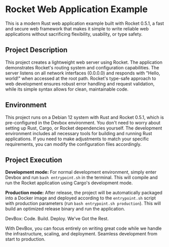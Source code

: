 # Rocket Web Application Example

This is a modern Rust web application example built with Rocket 0.5.1, a fast and secure web framework that makes it simple to write reliable web applications without sacrificing flexibility, usability, or type safety.

## Project Description

This project creates a lightweight web server using Rocket. The application demonstrates Rocket's routing system and configuration capabilities. The server listens on all network interfaces (0.0.0.0) and responds with "Hello, world!" when accessed at the root path. Rocket's type-safe approach to web development ensures robust error handling and request validation, while its simple syntax allows for clean, maintainable code.

## Environment

This project runs on a Debian 12 system with Rust and Rocket 0.5.1, which is pre-configured in the Devbox environment. You don't need to worry about setting up Rust, Cargo, or Rocket dependencies yourself. The development environment includes all necessary tools for building and running Rust applications. If you need to make adjustments to match your specific requirements, you can modify the configuration files accordingly.

## Project Execution

**Development mode:** For normal development environment, simply enter Devbox and run `bash entrypoint.sh` in the terminal. This will compile and run the Rocket application using Cargo's development mode.

**Production mode:** After release, the project will be automatically packaged into a Docker image and deployed according to the `entrypoint.sh` script with production parameters (run `bash entrypoint.sh production`). This will build an optimized release binary and run the application.


DevBox: Code. Build. Deploy. We've Got the Rest.

With DevBox, you can focus entirely on writing great code while we handle the infrastructure, scaling, and deployment. Seamless development from start to production. 